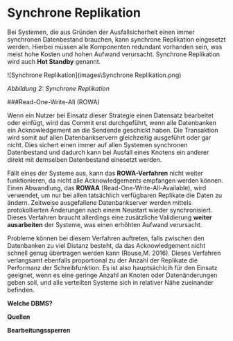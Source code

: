 # Synchrone Replikation

Bei Systemen, die aus Gründen der Ausfallsicherheit einen immer synchronen Datenbestand brauchen, kann synchrone Replikation eingesetzt werden. Hierbei müssen alle Komponenten redundant vorhanden sein, was meist hohe Kosten und hohen Aufwand verursacht. Synchrone Replikation wird auch **Hot Standby** genannt.

![Synchrone Replikation](images\Synchrone Replikation.png)

*Abbildung 2: Synchrone Replikation*

###Read-One-Write-All (ROWA)

Wenn ein Nutzer bei Einsatz dieser Strategie einen Datensatz bearbeitet oder einfügt, wird das Commit erst durchgeführt, wenn  alle Datenbanken ein Acknowledgement an die Sendende geschickt haben. Die Transaktion wird somit auf allen Datenbankservern gleichzeitig ausgeführt oder gar nicht. Dies sichert einen immer auf allen Systemen synchronen Datenbestand und dadurch kann bei Ausfall eines Knotens ein anderer direkt mit demselben Datenbestand einesetzt werden.

Fällt eines der Systeme aus, kann das **ROWA-Verfahren** nicht weiter funktionieren, da nicht alle Acknowledgements empfangen werden können. Einen Abwandlung, das **ROWAA** (Read-One-Write-All-Available), wird verwendet, um nur bei allen tatsächlich verfügbaren Replikate die Daten zu ändern. Zeitweise ausgefallene Datenbankserver werden mittels protokollierten Änderungen nach einem Neustart wieder synchronisiert. Dieses Verfahren braucht allerdings eine zusätzliche Validierung **weiter ausarbeiten** der Systeme, was einen erhöhten Aufwand verursacht.

Probleme können bei diesem Verfahren auftreten, falls zwischen den Datenbanken zu viel Distanz besteht, da das Acknowledgement nicht schnell genug übertragen werden kann (Rouse,M. 2016). Dieses Verfahren verlangsamt ebenfalls proportional zu der Anzahl der Replikate die Performanz der Schreibfunktion. Es ist also hauptsächlcih für den Einsatz geeignet, wenn es eine geringe Anzahl an Knoten oder Datenänderungen geben soll, und alle verteilten Systeme sich in relativer Nähe zueinander befinden.

**Welche DBMS?**

**Quellen**

**Bearbeitungssperren**